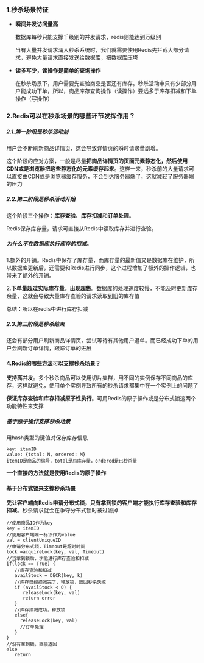 ### 1.秒杀场景特征

+ **瞬间并发访问量高**

  数据库每秒只能支撑千级别的并发请求，redis则能达到万级别

  当有大量并发请求涌入秒杀系统时，我们就需要使用Redis先拦截大部分请求，避免大量请求直接发送给数据库，把数据库压垮

+ **读多写少，读操作是简单的查询操作**

  在秒杀场景下，用户需要先查验商品是否还有库存。秒杀活动中只有少部分用户能成功下单，所以，商品库存查询操作（读操作）要远多于库存扣减和下单操作（写操作）

  

### 2.Redis可以在秒杀场景的哪些环节发挥作用？

##### 2.1.第一阶段是秒杀活动前

用户会不断刷新商品详情页，这会导致详情页的瞬时请求量剧增。

这个阶段的应对方案，一般是尽量**把商品详情页的页面元素静态化，然后使用CDN或是浏览器把这些静态化的元素缓存起来**。这样一来，秒杀前的大量请求可以直接由CDN或是浏览器缓存服务，不会到达服务器端了，这就减轻了服务器端的压力

##### 2.2.第二阶段是秒杀活动开始

这个阶段三个操作：**库存查验**、**库存扣减**和**订单处理**。

Redis保存库存量，请求可直接从Redis中读取库存并进行查验。

##### 为什么不在数据库执行库存的扣减。

1.额外的开销。Redis中保存了库存量，而库存量的最新值又是数据库在维护，所以数据库更新后，还需要和Redis进行同步，这个过程增加了额外的操作逻辑，也带来了额外的开销。

2.**下单量超过实际库存量，出现超售**。数据库的处理速度较慢，不能及时更新库存余量，这就会导致大量库存查验的请求读取到旧的库存值

总结：所以在redis中进行库存扣减

##### 2.3.第三阶段是秒杀结束

还会有部分用户刷新商品详情页，尝试等待有其他用户退单。而已经成功下单的用户会刷新订单详情，跟踪订单的进展



#### 4.Redis的哪些方法可以支撑秒杀场景？

**支持高并发**。多个秒杀商品可以使用切片集群，用不同的实例保存不同商品的库存，这样就避免，使用单个实例导致所有的秒杀请求都集中在一个实例上的问题了

**保证库存查验和库存扣减原子性执行**。可用Redis的原子操作或是分布式锁这两个功能特性来支撑

##### 基于原子操作支撑秒杀场景

用hash类型的键值对保存库存信息

```
key: itemID
value: {total: N, ordered: M}
itemID是商品的编号，total是总库存量，ordered是已秒杀量
```

**一个直接的方法就是使用Redis的原子操作**



#### 基于分布式锁来支撑秒杀场景

**先让客户端向Redis申请分布式锁，只有拿到锁的客户端才能执行库存查验和库存扣减**。秒杀请求就会在争夺分布式锁时被过滤掉

```
//使用商品ID作为key
key = itemID
//使用客户端唯一标识作为value
val = clientUniqueID
//申请分布式锁，Timeout是超时时间
lock =acquireLock(key, val, Timeout)
//当拿到锁后，才能进行库存查验和扣减
if(lock == True) {
   //库存查验和扣减
   availStock = DECR(key, k)
   //库存已经扣减完了，释放锁，返回秒杀失败
   if (availStock < 0) {
      releaseLock(key, val)
      return error
   }
   //库存扣减成功，释放锁
   else{
     releaseLock(key, val)
     //订单处理
   }
}
//没有拿到锁，直接返回
else
   return
```





